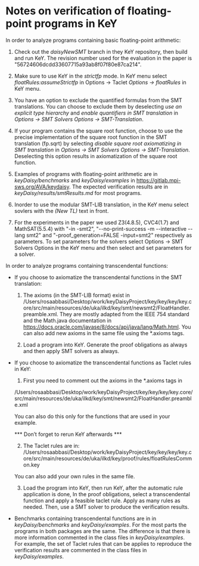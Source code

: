 # Notes on  verification of floating-point programs in KeY

In order to analyze programs containing basic floating-point arithmetic: 

1)	Check out the *daisyNewSMT* branch in they KeY repository, then build and run KeY. The revision number used for  the evaluation in the paper is "56724606dcdd33607715a93ab8f07f80e87ca214". 

2)	Make sure to use KeY in the *strictfp* mode. In KeY menu select *floatRules:assumeStrictfp* in Options -> Taclet *Options -> floatRules*  in KeY menu. 

3)	You have an option to exclude the quantified formulas from the SMT translations. You can choose to exclude them by deselecting  *use an explicit type hierarchy* and *enable quantifiers in SMT translation* in *Options -> SMT Solvers Options  -> SMT-Translation*. 

4)	If your program contains the square root function, choose to use the precise implementation of the square root function in the SMT translation (fp.sqrt) by selecting *disable square root axiomatizing in SMT translation*  in *Options -> SMT Solvers Options  -> SMT-Translation*. Deselecting this option results in axiomatization of the square root function. 

5)	Examples of programs with floating-point arithmetic are in *keyDaisy/benchmarks* and *keyDaisy/examples* in https://gitlab.mpi-sws.org/AVA/keydaisy. The expected verification results are in *keyDaisy/results/smtResults.md* for most programs. 

6) Inorder to use the modular SMT-LIB translation, in the KeY menu select sovlers with the *(New TL)* text in front. 
7) For the experiments in the paper we used Z3(4.8.5), CVC4(1.7) and MathSAT(5.5.4) with "-in -smt2", "--no-print-success -m --interactive --lang smt2" and "-proof_generation=FALSE  -input=smt2" respectively as parameters. To set parameters for the solvers select  Options -> SMT Solvers Options in the KeY menu and then select and set parameters for a solver. 

In order to analyze programs containing transcendental functions: 

*	If you choose to axiomatize the transcendental functions in the SMT translation: 

    1. The axioms (in the SMT-LIB format) exist in /Users/rosaabbasi/Desktop/work/keyDaisyProject/key/key/key/key.core/src/main/resources/de/uka/ilkd/key/smt/newsmt2/FloatHandler.preamble.xml. They are mostly adapted from the IEEE 754 standard and the Math.java documentation in https://docs.oracle.com/javase/8/docs/api/java/lang/Math.html. You can also add new axioms in the same file using the *.axioms tags. 

    2. Load a program into KeY. Generate the proof obligations as always and then apply SMT solvers as always. 

*	If you choose to axiomatize the transcendental functions as Taclet rules in KeY: 

    1. First you need to comment out the axioms in the *.axioms tags in 

    /Users/rosaabbasi/Desktop/work/keyDaisyProject/key/key/key/key.core/src/main/resources/de/uka/ilkd/key/smt/newsmt2/FloatHandler.preamble.xml

    You can also do this only for the functions that are used in your example. 

    *** Don’t forget to rerun KeY afterwards ***

    2. The Taclet rules are in:
    /Users/rosaabbasi/Desktop/work/keyDaisyProject/key/key/key/key.core/src/main/resources/de/uka/ilkd/key/proof/rules/floatRulesCommon.key

    You can also add your own rules in the same file. 

    3. Load the program into KeY, then run KeY, after the automatic rule application is done, In the proof obligations, select a transcendental function and apply a feasible taclet rule. Apply as many rules as needed. Then, use a SMT solver to produce the verification results.  

*	Benchmarks containing transcendental functions are in in *keyDaisy/benchmarks* and *keyDaisy/examples*. For the most parts the programs in both packages are the same. The difference is that there is more information commented in the class files in *keyDaisy/examples*. For example, the set of Taclet rules that can be applies to reproduce the verification results are commented in the class files in *keyDaisy/examples*.



